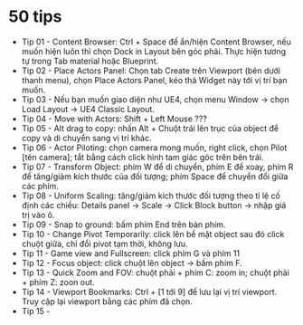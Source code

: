 # 50 tips
- Tip 01 - Content Browser: Ctrl + Space để ẩn/hiện Content Browser, nếu muốn hiện luôn thì chọn Dock in Layout bên góc phải. Thực hiện tương tự trong Tab material hoặc Blueprint.  
- Tip 02 - Place Actors Panel: Chọn tab Create trên Viewport (bên dưới thanh menu), chọn Place Actors Panel, kéo thả Widget này tới vị trí bạn muốn.  
- Tip 03 - Nếu bạn muốn giao diện như UE4, chọn menu Window -> chọn Load Layout -> UE4 Classic Layout.  
- Tip 04 - Move with Actors: Shift + Left Mouse ???  
- Tip 05 - Alt drag to copy: nhấn Alt  +  Chuột trái lên trục của object để copy và di chuyển sang vị trí khác.  
- Tip 06 - Actor Piloting: chọn camera mong muốn, right click, chọn Pilot [tên camera]; tắt bằng cách click hình tam giác góc trên bên trái.  
- Tip 07 - Transform Object: phím W để di chuyển, phím E để xoay, phím R để tăng/giảm kích thước của đối tượng; phím Space để chuyển đổi giữa các phím.  
- Tip 08 - Uniform Scaling: tăng/giảm kích thước đối tượng theo tỉ lệ cố định các chiều: Details panel -> Scale -> Click Block button -> nhập giá trị vào ô.  
- Tip 09 - Snap to ground: bấm phím End trên bàn phím.  
- Tip 10 - Change Pivot Temporarily: click lên bề mặt object sau đó click chuột giữa, chỉ đổi pivot tạm thời, không lưu.  
- Tip 11 - Game view and Fullscreen: click phím G và phím 11  
- Tip 12 - Focus object: click chuột lên object -> bấm phím F.  
- Tip 13 - Quick Zoom and FOV: chuột phải + phím C: zoom in; chuột phải + phím Z: zoon out.  
- Tip 14 - Viewport Bookmarks: Ctrl + [1 tới 9] để lưu lại vị trí viewport. Truy cập lại viewport bằng các phím đã chọn.  
- Tip 15 - 
